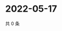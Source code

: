 # 2022-05-17

共 0 条

<!-- BEGIN WEIBO -->
<!-- 最后更新时间 Tue May 17 2022 06:01:56 GMT+0800 (China Standard Time) -->

<!-- END WEIBO -->
